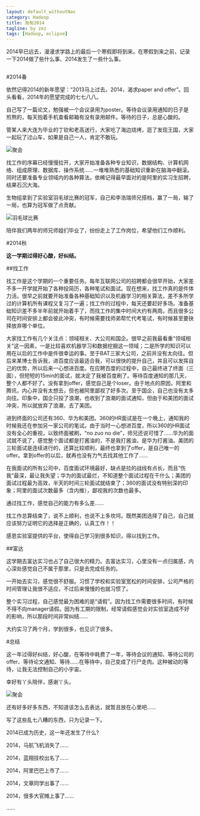```yaml
---
layout: default_withoutNav
category: Hadoop
title: 匆匆2014
tagline: by zmz
tags: [Hadoop, eclipse]
---
```


2014早已远去，漫漫求学路上的最后一个寒假即将到来。在寒假到来之前，记录一下2014做了些什么事、2014发生了一些什么事。

<!--more-->

<embed src="http://dutzmz.github.io/music/nideyangzi.mp3" hidden="true" autostart="true" loop="true">

#2014春

依然记得2014的新年愿望：“2013马上过去。2014，渴求paper and offer”。回头看看，2014年的愿望完成的七七八八。

自己写了一篇论文，勉强被一个会议录用为poster。等待会议录用通知的日子是煎熬的，每天抱着手机查看邮箱有没有录用邮件。等待的日子，总是心酸的。

管某人来大连为毕业的丁钦和老高送行，大家吃了海边烧烤，逛了发现王国，大家一起玩了过山车，如果是自己一人，肯定不敢玩。

![聚会](http://dutzmz.github.io/img/juhui.jpg)

找工作的序幕已经慢慢拉开，大家开始准备各种专业知识，数据结构、计算机网络、组成原理、数据库、操作系统……一堆堆熟悉的基础知识重新在脑海中翻滚。同时还要准备专业领域内的各种算法。依稀记得最早面对的是阿里的实习生招聘，结果石沉大海。

生物组拿到了实验室羽毛球比赛的冠军，自己和李浩瑞师兄搭档，赢了一局，输了一局，也算为冠军做了点贡献。

![羽毛球比赛](http://dutzmz.github.io/img/yumaoqiu.jpg)

陪伴我们两年的师兄师姐们毕业了，纷纷走上了工作岗位，希望他们工作顺利。

#2014秋

**这一学期过得好心酸，好纠结。**

##找工作

找工作是这个学期的一个重要任务。每年互联网公司的招聘都会很早开始，大家差不多一开学就开始了各种投简历，各种笔试和面试。现在想来，找工作真的是件体力活。很早之前就要开始准备各种基础知识以及机器学习的相关算法，差不多所学过的计算机所有课程又复习了一遍；找工作的过程中，每天还要赶好多场。准备基础知识差不多半年前就开始着手了，而找工作的集中时间大约有两周。而且很多公司在时间安排上都会彼此冲突，有时候需要找师弟帮忙代考笔试，有时候甚至要抉择放弃哪个单位。

大家找工作有几个关注点：领域相关、大公司和国企。很早之前我最看重“领域相关”这一因素，一是比较喜欢机器学习和数据挖掘这一领域；二是所学的知识可以用在以后的工作中是件很幸运的事。至于BAT三家大公司，之前并没有太向往。但后来某博士告诉我，进百度应该最适合我，可以很快的提升自己，并且可以发挥自己的优势，所以后来一心想进百度。在应聘百度的过程中，自己最终进了终面（三面），但短短的15min的面试，就决定了我被百度刷了。等待百度通知的那几天，整个人都不好了。没有拿到offer，感觉自己是个loser。由于地点的原因，阿里和腾讯，内心并没有太想去，但也被阿里鄙视了好多次。至于国企，自己也没有太多向往。印象中，国企只投了浪潮，也收到了浪潮的面试通知，但由于和美团的面试冲突，所以就放弃了浪潮，去了美团。

进到终面的公司还有360、华为和美团。360的HR面试是在一个晚上，通知我的时候我还在参加另一家公司的笔试。由于当时一心想进百度，所以360的HR面试没有全心的重视，以致终面被刷，“no zuo no die”，师兄还说可惜了……华为的面试就不说了，感觉整个面试都是打酱油的，不是我打酱油，是华为打酱油。美团的三轮面试是连续进行的，还算比较顺利，最终也拿到了offer，是自己唯一的offer。拿到offer的以后，就再也没有力气去找其他工作了……

在我面试的所有公司中，百度面试环境最好，缺点是拉的战线有点长，而且“伤我”最深，最让我失望；华为的面试最烂，不知道整个面试过程在干什么；美团的面试过程最为高效，半天的时间三轮面试就结束了；360的面试没有特别深的印象；阿里的面试次数最多（含内推），鄙视我的次数也最多。

通过找工作，感觉自己的能力有多么差……

找工作总算结束了，说不上顺利，也说不上多坎坷。既然美团选择了自己，自己就应该努力证明它的选择是正确的，认真工作！！

感恩实验室提供的平台，使得自己学习到很多知识，得以找到工作。

##富达

这学期去富达实习也占了自己很大的精力。去富达实习，心里没有一点归属感，内心深处感觉自己不属于那里，只是去完成任务的。

一开始去实习，感觉很不舒服。习惯了学校和实验室宽松的时间安排，公司严格的时间管理让我很不适应，不过后来慢慢的也就习惯了。

整个实习过程，自己感觉最为困难的是“请假”。因为找工作需要很多时间，有时候不得不向manager请假。因为有工期的限制，经常请假感觉会对实验室造成不好的影响，所以那段时间非常纠结……

大约实习了两个月，学到很多，也见识了很多。

#总结

这一年过得好纠结，好心酸，在等待中耗费了一年，等待会议的通知、等待公司的offer、等待论文通知、等待……在等待中，自己变成了行尸走肉。这种被动的等待，让我无法控制自己的小宇宙。

幸好有丫头陪伴，感谢丫头。

![聚会](http://dutzmz.github.io/img/yatou.jpg)

还有好多好多东西，不知道该怎么去表达，就暂且放在心里吧……

写了这些乱七八糟的东西，只为记录一下。

2014已成为历史，这一年还发生了什么?


2014，马航飞机消失了……

2014，蓝翔技校出名了……

2014，阿里巴巴上市了……

2014，文章同学出事了……

2014，很多大官摊上事了……

……